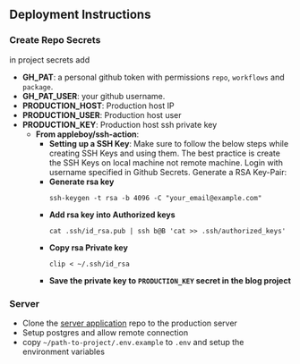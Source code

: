 ## Deployment Instructions

### Create Repo Secrets

in project secrets add

- **GH_PAT**: a personal github token with permissions `repo`, `workflows` and `package`.
- **GH_PAT_USER**: your github username.
- **PRODUCTION_HOST**: Production host IP
- **PRODUCTION_USER**: Production host user
- **PRODUCTION_KEY**: Production host ssh private key
  - **From appleboy/ssh-action**:
    - **Setting up a SSH Key**: Make sure to follow the below steps while creating SSH Keys and using them.
      The best practice is create the SSH Keys on local machine not remote machine. Login with username specified in
      Github Secrets. Generate a RSA Key-Pair:
    - **Generate rsa key**
      ```
      ssh-keygen -t rsa -b 4096 -C "your_email@example.com"
      ```
    - **Add rsa key into Authorized keys**
      ```
      cat .ssh/id_rsa.pub | ssh b@B 'cat >> .ssh/authorized_keys'
      ```
    - **Copy rsa Private key**
      ```
      clip < ~/.ssh/id_rsa
      ```
    - **Save the private key to  `PRODUCTION_KEY` secret in the blog project**

### Server

- Clone the [server application](https://) repo to the production server
- Setup postgres and allow remote connection
- copy `~/path-to-project/.env.example` to `.env` and setup the environment variables



  
    

